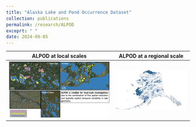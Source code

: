 ```yaml
---
title: "Alaska Lake and Pond Occurrence Dataset"
collection: publications
permalink: /research/ALPOD
exceprt: " "
date: 2024-09-05
---
```


ALPOD at local scales      |  ALPOD at a regional scale
:-------------------------:|:-------------------------:
<img src='/images/Lake Dataset visuals-2.jpg'>  |  <img src='/images/Lake Dataset visuals-1.jpg' width='400'>
